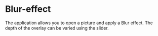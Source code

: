 # Blur-effect

The application allows you to open a picture and apply a Blur effect. The depth of the overlay can be varied using the slider.
